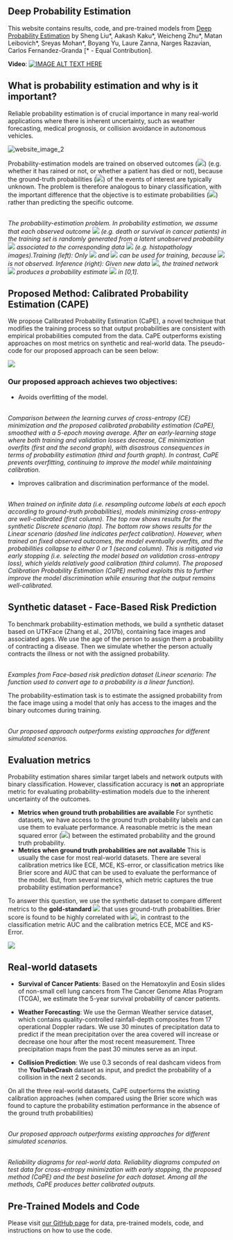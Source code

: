 ## Deep Probability Estimation

This website contains results, code, and pre-trained models from [Deep Probability Estimation](https://arxiv.org/abs/2111.10734) by Sheng Liu\*, Aakash Kaku\*, Weicheng Zhu\*, Matan Leibovich\*,  Sreyas Mohan\*, Boyang Yu, Laure Zanna, Narges Razavian, Carlos Fernandez-Granda [\* - Equal Contribution].

**Video**: [![IMAGE ALT TEXT HERE](https://img.youtube.com/vi/cM7I357nrpA?t=3701/0.jpg)](https://www.youtube.com/watch?v=cM7I357nrpA?t=3701)

## What is probability estimation and why is it important?
Reliable probability estimation is of crucial importance in many real-world applications where there is inherent uncertainty, such as weather forecasting, medical prognosis, or collision avoidance in autonomous vehicles. 

![website_image_2](https://user-images.githubusercontent.com/32464452/158398042-b6d0d993-3ea7-4a24-859f-bb45a00dec52.png)

<!-- <img align="center" width="720" src="https://user-images.githubusercontent.com/32464452/158396497-98d4ac2a-8668-4700-8ff3-e3ec6611e892.png"> -->
Probability-estimation models are trained on observed outcomes (<img src="https://latex.codecogs.com/gif.latex?y_i" />) (e.g. whether it has rained or not, or whether a patient has died or not), because the ground-truth probabilities (<img src="https://latex.codecogs.com/gif.latex?p_i" />) of the events of interest are typically unknown. The problem is therefore analogous to binary classification, with the important difference that the objective is to estimate probabilities (<img src="https://latex.codecogs.com/gif.latex?\hat{p}" />) rather than predicting the specific outcome.

<p align="left">
  <img src="https://user-images.githubusercontent.com/32464452/144637201-b9aed32f-f5e7-46f0-a4ef-0a9f2baa7a78.png" alt>
  <em> <br />The probability-estimation problem. In probability estimation, we assume that each observed outcome <img src="https://latex.codecogs.com/gif.latex?y_i" /> (e.g. death or survival in cancer patients) in the training set is randomly generated from a latent unobserved probability <img src="https://latex.codecogs.com/gif.latex?p_i" /> associated to the corresponding data <img src="https://latex.codecogs.com/gif.latex?x_i" /> (e.g. histopathology images).Training (left): Only <img src="https://latex.codecogs.com/gif.latex?x_i" /> and <img src="https://latex.codecogs.com/gif.latex?y_i" /> can be used for training, because <img src="https://latex.codecogs.com/gif.latex?p_i" /> is not observed. Inference (right): Given new data <img src="https://latex.codecogs.com/gif.latex?x" />, the trained network <img src="https://latex.codecogs.com/gif.latex?f" /> produces a probability estimate <img src="https://latex.codecogs.com/gif.latex?\hat{p}" /> in [0,1].</em>
</p>

## Proposed Method: Calibrated Probability Estimation (CAPE)
We propose Calibrated Probability Estimation (CaPE), a novel technique that modifies the training process so that output probabilities are consistent with empirical probabilities computed from the data. CaPE outperforms existing approaches on most metrics on synthetic and real-world data. The pseudo-code for our proposed approach can be seen below:
<p align="left">
  <img src="https://user-images.githubusercontent.com/32464452/144643132-a2557b03-43b2-48ad-949c-b42c2d5a0417.png" />
</p>

### Our proposed approach achieves two objectives:

- Avoids overfitting of the model.
<p align="left">
  <img src="https://user-images.githubusercontent.com/32464452/144643659-6537f6eb-ee52-46f5-ba0e-86e42dd90208.png" alt>
  <em> <br /> Comparison between the learning curves of cross-entropy (CE) minimization and the proposed calibrated probability estimation (CaPE), smoothed with a 5-epoch moving average. After an early-learning stage where both training and validation losses decrease, CE minimization overfits (first and the second graph), with disastrous consequences in terms of probability estimation (third and fourth graph). In contrast, CaPE prevents overfitting, continuing to improve the model while maintaining calibration. </em>
</p>

- Improves calibration and discrimination performance of the model.
<p align="left">
  <img src="https://user-images.githubusercontent.com/32464452/144642950-e477d168-793a-4d9e-818a-5e4c65b637c6.png" alt>
  <em> <br /> When trained on infinite data (i.e. resampling outcome labels at each epoch according to ground-truth probabilities), models minimizing cross-entropy are well-calibrated (first column). The top row shows results for the synthetic Discrete scenario (top). The bottom row shows results for the Linear scenario (dashed line indicates perfect calibration). However, when trained on fixed observed outcomes, the model eventually overfits, and the probabilities collapse to either 0 or 1 (second column). This is mitigated via early stopping (i.e. selecting the model based on validation cross-entropy loss), which yields relatively good calibration (third column). The proposed Calibration Probability Estimation (CaPE) method exploits this to further improve the model discrimination while ensuring that the output remains well-calibrated.</em>
</p>


## Synthetic dataset - Face-Based Risk Prediction
To benchmark probability-estimation methods, we build a synthetic dataset based on UTKFace (Zhang et al., 2017b), containing face images and associated ages. We use the age of the person to assign them a probability of contracting a disease. Then we simulate whether the person actually contracts the illness or not with the assigned probability.
<p align="left">
  <img src="https://user-images.githubusercontent.com/32464452/158399694-386ff3ec-6464-4e0f-952f-21c954a953a9.PNG" alt>
  <em> <br /> Examples from Face-based risk prediction dataset (Linear scenario: The function used to convert age to a probability is a linear function).</em>
</p>
 
The probability-estimation task is to estimate the assigned probability from the face image using a model that only has access to the images and the binary outcomes during training.
  <p align="left">
  <img src="https://user-images.githubusercontent.com/32464452/144645100-8beb337d-3457-46c5-acd7-b8f88b849b1c.png" alt>
  <em> <br /> Our proposed approach outperforms existing approaches for different simulated scenarios.</em>
</p>

## Evaluation metrics 
Probability estimation shares similar target labels and network outputs with binary classification. However, classification accuracy is __not__ an appropriate metric for evaluating probability-estimation models due to the inherent uncertainty of the outcomes. 

- **Metrics when ground truth probabilities are available**
 For synthetic datasets, we have access to the ground truth probability labels and can use them to evaluate performance. A reasonable metric is the mean squared error (<img src="https://latex.codecogs.com/gif.latex?\text{MSE}_p" />) between the estimated probability and the ground truth probability.
- **Metrics when ground truth probabilities are not available**
  This is usually the case for most real-world datasets. There are several calibration metrics like ECE, MCE, KS-error, or classification metrics like Brier score and AUC that can be used to evaluate the performance of the model. But, from several metrics, which metric captures the true probability estimation performance? 

To answer this question, we use the synthetic dataset to compare different metrics to the __gold-standard__  <img src="https://latex.codecogs.com/gif.latex?\text{MSE}_p" /> that uses ground-truth probabilities. Brier score is found to be highly correlated with <img src="https://latex.codecogs.com/gif.latex?\text{MSE}_p" />, in contrast to the classification metric AUC and the calibration metrics ECE, MCE and KS-Error.
<p align="left">
  <img src="https://user-images.githubusercontent.com/32464452/144640753-700c8858-09f1-4503-971f-aa73b0918c14.png" />
</p>

## Real-world datasets

- **Survival of Cancer Patients**: Based on the Hematoxylin and Eosin slides of non-small cell lung cancers from The Cancer Genome Atlas Program (TCGA), we estimate the 5-year survival probability of cancer patients. 

- **Weather Forecasting**: We use the German Weather service dataset, which contains quality-controlled rainfall-depth composites from 17 operational Doppler radars. We use 30 minutes of precipitation data to predict if the mean precipitation over the area covered will increase or decrease one hour after the most recent measurement. Three precipitation maps from the past 30 minutes serve as an input.

- **Collision Prediction**: We use 0.3 seconds of real dashcam videos from the __YouTubeCrash__ dataset as input, and predict the probability of a collision in the next 2 seconds.

On all the three real-world datasets, CaPE outperforms the existing calibration approaches (when compared using the Brier score which was found to capture the probability estimation performance in the absence of the ground truth probabilities)

<p align="left">
  <img src="https://user-images.githubusercontent.com/32464452/144646458-3b68b90d-0cca-46b7-89ab-ba5dfea4584c.png" alt>
  <em> <br /> Our proposed approach outperforms existing approaches for different simulated scenarios.</em>
</p>

<p align="left">
  <img src="https://user-images.githubusercontent.com/32464452/144646569-53fb0e4b-9a14-45e2-a6f7-d6a203dcd89a.png" alt>
  <em> <br /> Reliability diagrams for real-world data. Reliability diagrams computed on test data for cross-entropy minimization with early stopping, the proposed method (CaPE) and the best baseline for each dataset. Among all the methods, CaPE produces better calibrated outputs.</em>
</p>


## Pre-Trained Models and Code
Please visit [our GitHub page](https://github.com/jackzhu727/deep-probability-estimation/) for data, pre-trained models, code, and instructions on how to use the code. 
